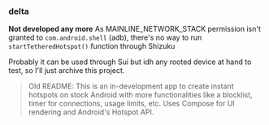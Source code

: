 ### delta

**Not developed any more**
As MAINLINE_NETWORK_STACK permission isn't granted to `com.android.shell` (adb),
there's no way to run `startTetheredHotspot()` function through Shizuku

Probably it can be used through Sui but idh any rooted device at hand to test,
so I'll just archive this project.

> Old README: This is an in-development app to create instant hotspots on stock Android with
more functionalities like a blocklist, timer for connections, usage limits, etc.
> Uses Compose for UI rendering and Android's Hotspot API.
